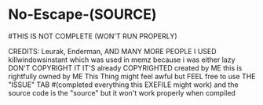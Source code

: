 # No-Escape-(SOURCE)
#THIS IS NOT COMPLETE (WON'T RUN PROPERLY)

CREDITS: Leurak, Enderman, AND MANY MORE PEOPLE I USED killwindowsinstant which was used in memz because i was either lazy
DON'T COPYRIGHT IT IT'S already COPYRIGHTED created by ME this is rightfully owned by ME 
This Thing might feel awful but FEEL free to use THE "ISSUE" TAB
#(completed everything this EXEFILE might work) and the source code is the "source" but it won't work properly when compiled
